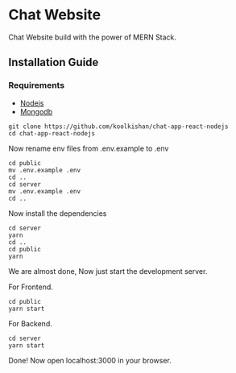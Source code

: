 # Chat Website
Chat Website build with the power of MERN Stack.


## Installation Guide

### Requirements
- [Nodejs](https://nodejs.org/en/download)
- [Mongodb](https://www.mongodb.com/docs/manual/administration/install-community/)


```shell
git clone https://github.com/koolkishan/chat-app-react-nodejs
cd chat-app-react-nodejs
```
Now rename env files from .env.example to .env
```shell
cd public
mv .env.example .env
cd ..
cd server
mv .env.example .env
cd ..
```

Now install the dependencies
```shell
cd server
yarn
cd ..
cd public
yarn
```
We are almost done, Now just start the development server.

For Frontend.
```shell
cd public
yarn start
```
For Backend.

```shell
cd server
yarn start
```

Done! Now open localhost:3000 in your browser.
